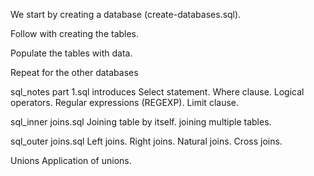 We start by creating a database (create-databases.sql).

Follow with creating the tables.

Populate the tables with data.

Repeat for the other databases


sql_notes part 1.sql introduces
Select statement.
Where clause.
Logical operators.
Regular expressions (REGEXP).
Limit clause.

sql_inner joins.sql
Joining table by itself.
joining multiple tables.


sql_outer joins.sql
Left joins.
Right joins.
Natural joins.
Cross joins.


Unions
Application of unions.
